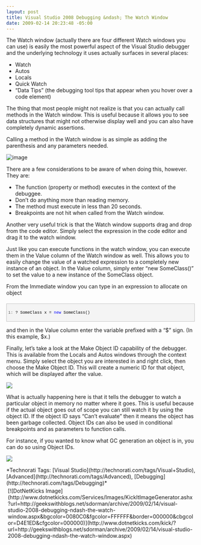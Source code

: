 ```yaml
---
layout: post
title: Visual Studio 2008 Debugging &ndash; The Watch Window
date: 2009-02-14 20:23:48 -05:00
---
```


The Watch window (actually there are four different Watch windows you can use) is easily the most powerful aspect of the Visual Studio debugger and the underlying technology it uses actually surfaces in several places:

*   Watch
*   Autos
*   Locals
*   Quick Watch
*   “Data Tips” (the debugging tool tips that appear when you hover over a code element)  

The thing that most people might not realize is that you can actually call methods in the Watch window. This is useful because it allows you to see data structures that might not otherwise display well and you can also have completely dynamic assertions.

Calling a method in the Watch window is as simple as adding the parenthesis and any parameters needed.

![image](http://gwb.blob.core.windows.net/sdorman/WindowsLiveWriter/VisualStudio2008DebuggingTheWatchWindow_10960/image_3.png "image") 

There are a few considerations to be aware of when doing this, however. They are:

*   The function (property or method) executes in the context of the debuggee.
*   Don’t do anything more than reading memory.
*   The method must execute in less than 20 seconds.
*   Breakpoints are not hit when called from the Watch window.  

Another very useful trick is that the Watch window supports drag and drop from the code editor. Simply select the expression in the code editor and drag it to the watch window.

Just like you can execute functions in the watch window, you can execute them in the Value column of the Watch window as well. This allows you to easily change the value of a watched expression to a completely new instance of an object. In the Value column, simply enter “new SomeClass()” to set the value to a new instance of the SomeClass object.

From the Immediate window you can type in an expression to allocate on object
  <div style="border-bottom: silver 1px solid; border-left: silver 1px solid; padding-bottom: 4px; line-height: 12pt; background-color: #f4f4f4; margin: 20px 0px 10px; padding-left: 4px; width: 97.5%; padding-right: 4px; font-family: 'Courier New', courier, monospace; max-height: 200px; font-size: 8pt; overflow: auto; border-top: silver 1px solid; cursor: text; border-right: silver 1px solid; padding-top: 4px" id="codeSnippetWrapper">   <div style="border-bottom-style: none; padding-bottom: 0px; line-height: 12pt; border-right-style: none; background-color: #f4f4f4; padding-left: 0px; width: 100%; padding-right: 0px; font-family: 'Courier New', courier, monospace; border-top-style: none; color: black; font-size: 8pt; border-left-style: none; overflow: visible; padding-top: 0px" id="codeSnippet">     

<span style="color: #606060" id="lnum1">   1:</span> ? SomeClass x = <span style="color: #0000ff">new</span> SomeClass()

</div>
</div>



and then in the Value column enter the variable prefixed with a “$” sign. (In this example, $x.)

Finally, let’s take a look at the Make Object ID capability of the debugger. This is available from the Locals and Autos windows through the context menu. Simply select the object you are interested in and right click, then choose the Make Object ID. This will create a numeric ID for that object, which will be displayed after the value.

![](http://gwb.blob.core.windows.net/sdorman/WindowsLiveWriter/VisualStudio2008DebuggingTheWatchWindow_10960/image_11.png) 

What is actually happening here is that it tells the debugger to watch a particular object in memory no matter where it goes. This is useful because if the actual object goes out of scope you can still watch it by using the object ID. If the object ID says “Can’t evaluate” then it means the object has been garbage collected. Object IDs can also be used in conditional breakpoints and as parameters to function calls.

For instance, if you wanted to know what GC generation an object is in, you can do so using Object IDs.

![](http://gwb.blob.core.windows.net/sdorman/WindowsLiveWriter/VisualStudio2008DebuggingTheWatchWindow_10960/image_10.png) 


<div style="padding-bottom: 0px; margin: 0px; padding-left: 0px; padding-right: 0px; display: inline; float: none; padding-top: 0px" id="scid:0767317B-992E-4b12-91E0-4F059A8CECA8:681b2357-8899-4f1c-adea-8972f8e9bcac" class="wlWriterSmartContent">*Technorati Tags: [Visual Studio](http://technorati.com/tags/Visual+Studio), [Advanced](http://technorati.com/tags/Advanced), [Debugging](http://technorati.com/tags/Debugging)*</div><div class="wlWriterHeaderFooter" style="text-align:left; margin:0px; padding:4px 4px 4px 4px;">[![DotNetKicks Image](http://www.dotnetkicks.com/Services/Images/KickItImageGenerator.ashx?url=http://geekswithblogs.net/sdorman/archive/2009/02/14/visual-studio-2008-debugging-ndash-the-watch-window.aspx&bgcolor=0080C0&fgcolor=FFFFFF&border=000000&cbgcolor=D4E1ED&cfgcolor=000000)](http://www.dotnetkicks.com/kick/?url=http://geekswithblogs.net/sdorman/archive/2009/02/14/visual-studio-2008-debugging-ndash-the-watch-window.aspx)</div>
